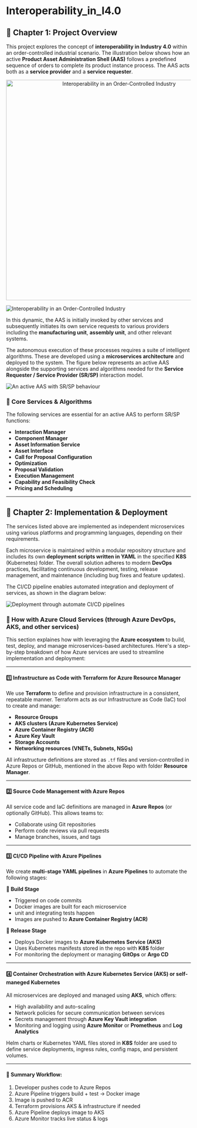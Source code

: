 # Interoperability_in_I4.0

## 📖 Chapter 1: Project Overview

This project explores the concept of **interoperability in Industry 4.0** within an order-controlled industrial scenario. The illustration below shows how an active **Product Asset Administration Shell (AAS)** follows a predefined sequence of orders to complete its product instance process. The AAS acts both as a **service provider** and a **service requester**.

<p align="center">
  <img src="./Resources/Order-Controlled_IndustryVisual.jpg" alt="Interoperability in an Order-Controlled Industry" width="600" />
</p>


![Interoperability in an Order-Controlled Industry](Resources/Order-Controlled_IndustryVisual.jpg)

In this dynamic, the AAS is initially invoked by other services and subsequently initiates its own service requests to various providers including the **manufacturing unit**, **assembly unit**, and other relevant systems.

The autonomous execution of these processes requires a suite of intelligent algorithms. These are developed using a **microservices architecture** and deployed to the system. The figure below represents an active AAS alongside the supporting services and algorithms needed for the **Service Requester / Service Provider (SR/SP)** interaction model.

![An active AAS with SR/SP behaviour](Resources/ActiveAAS.jpg)

### 🔧 Core Services & Algorithms

The following services are essential for an active AAS to perform SR/SP functions:

- **Interaction Manager**
- **Component Manager**
- **Asset Information Service**
- **Asset Interface**
- **Call for Proposal Configuration**
- **Optimization**
- **Proposal Validation**
- **Execution Management**
- **Capability and Feasibility Check**
- **Pricing and Scheduling**

---

## 📖 Chapter 2: Implementation & Deployment

The services listed above are implemented as independent microservices using various platforms and programming languages, depending on their requirements.

Each microservice is maintained within a modular repository structure and includes its own **deployment scripts written in YAML** in the specified **K8S** (Kubernetes) folder. The overall solution adheres to modern **DevOps** practices, facilitating continuous development, testing, release management, and maintenance (including bug fixes and feature updates).

The CI/CD pipeline enables automated integration and deployment of services, as shown in the diagram below:

![Deployment through automate CI/CD pipelines](Resources/CI-CD%20pipelines.jpg)

### 🚀 How with Azure Cloud Services (through Azure DevOps, AKS, and other services)

This section explaines how with leveraging the **Azure ecosystem** to build, test, deploy, and manage microservices-based architectures. Here's a step-by-step breakdown of how Azure services are used to streamline implementation and deployment:

---

#### 1️⃣ Infrastructure as Code with Terraform for Azure Resource Manager

We use **Terraform** to define and provision infrastructure in a consistent, repeatable manner. Terraform acts as our Infrastructure as Code (IaC) tool to create and manage:

* **Resource Groups**
* **AKS clusters (Azure Kubernetes Service)**
* **Azure Container Registry (ACR)**
* **Azure Key Vault**
* **Storage Accounts**
* **Networking resources (VNETs, Subnets, NSGs)**

 All infrastructure definitions are stored as `.tf` files and version-controlled in Azure Repos or GitHub, mentioned in the above Repo with folder **Resource Manager**.

---

#### 2️⃣ Source Code Management with Azure Repos

All service code and IaC definitions are managed in **Azure Repos** (or optionally GitHub). This allows teams to:

* Collaborate using Git repositories
* Perform code reviews via pull requests
* Manage branches, issues, and tags

---

#### 3️⃣ CI/CD Pipeline with Azure Pipelines

We create **multi-stage YAML pipelines** in **Azure Pipelines** to automate the following stages:

**🔹 Build Stage**

* Triggered on code commits
* Docker images are built for each microservice
* unit and integrating tests happen
* Images are pushed to **Azure Container Registry (ACR)**


**🔹 Release Stage**

* Deploys Docker images to **Azure Kubernetes Service (AKS)**
* Uses Kubernetes manifests stored in the repo with **K8S** folder
* For monitoring the deployment or managing **GitOps** or **Argo CD**

---

#### 4️⃣ Container Orchestration with Azure Kubernetes Service (AKS) or self-maneged Kubernetes

All microservices are deployed and managed using **AKS**, which offers:

* High availability and auto-scaling
* Network policies for secure communication between services
* Secrets management through **Azure Key Vault integration**
* Monitoring and logging using **Azure Monitor** or **Prometheus** and **Log Analytics**

 Helm charts or Kubernetes YAML files stored in **K8S** folder are used to define service deployments, ingress rules, config maps, and persistent volumes.

---

#### 📌 Summary Workflow:

1. Developer pushes code to Azure Repos
2. Azure Pipeline triggers build + test → Docker image
3. Image is pushed to ACR
4. Terraform provisions AKS & infrastructure if needed
5. Azure Pipeline deploys image to AKS
6. Azure Monitor tracks live status & logs